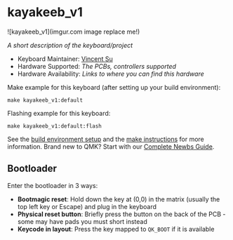 # kayakeeb_v1

![kayakeeb_v1](imgur.com image replace me!)

*A short description of the keyboard/project*

* Keyboard Maintainer: [Vincent Su](https://github.com/FlattestPrawn)
* Hardware Supported: *The PCBs, controllers supported*
* Hardware Availability: *Links to where you can find this hardware*

Make example for this keyboard (after setting up your build environment):

    make kayakeeb_v1:default

Flashing example for this keyboard:

    make kayakeeb_v1:default:flash

See the [build environment setup](https://docs.qmk.fm/#/getting_started_build_tools) and the [make instructions](https://docs.qmk.fm/#/getting_started_make_guide) for more information. Brand new to QMK? Start with our [Complete Newbs Guide](https://docs.qmk.fm/#/newbs).

## Bootloader

Enter the bootloader in 3 ways:

* **Bootmagic reset**: Hold down the key at (0,0) in the matrix (usually the top left key or Escape) and plug in the keyboard
* **Physical reset button**: Briefly press the button on the back of the PCB - some may have pads you must short instead
* **Keycode in layout**: Press the key mapped to `QK_BOOT` if it is available
